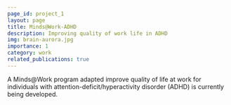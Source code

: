 ```yaml
---
page_id: project_1
layout: page
title: Minds@Work-ADHD
description: Improving quality of work life in ADHD
img: brain-aurora.jpg
importance: 1
category: work
related_publications: true
---
```


A Minds@Work program adapted improve quality of life at work for individuals with attention-deficit/hyperactivity disorder (ADHD) is currently being developed.
